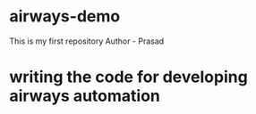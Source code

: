 # airways-demo
This is my first repository
Author - Prasad
# writing the code for developing airways automation
